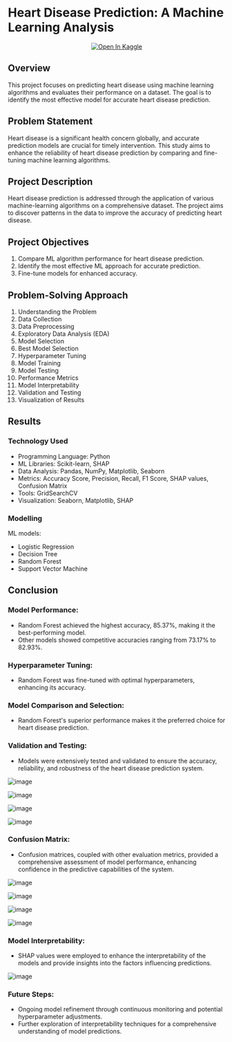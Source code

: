 # Heart Disease Prediction: A Machine Learning Analysis

<div align="center">
<a target="_blank" href="https://www.kaggle.com/code/jitkumarnaskar/heart-disease-prediction?scriptVersionId=161074008">
  <img src="https://www.kaggle.com/static/images/open-in-kaggle.svg" alt="Open In Kaggle"/>
</a>
</div>

## Overview

This project focuses on predicting heart disease using machine learning algorithms and evaluates their performance on a dataset. The goal is to identify the most effective model for accurate heart disease prediction.

## Problem Statement

Heart disease is a significant health concern globally, and accurate prediction models are crucial for timely intervention. This study aims to enhance the reliability of heart disease prediction by comparing and fine-tuning machine learning algorithms.

## Project Description

Heart disease prediction is addressed through the application of various machine-learning algorithms on a comprehensive dataset. The project aims to discover patterns in the data to improve the accuracy of predicting heart disease.

## Project Objectives

1. Compare ML algorithm performance for heart disease prediction.
2. Identify the most effective ML approach for accurate prediction.
3. Fine-tune models for enhanced accuracy.

## Problem-Solving Approach

1. Understanding the Problem
2. Data Collection
3. Data Preprocessing
4. Exploratory Data Analysis (EDA)
5. Model Selection
6. Best Model Selection
7. Hyperparameter Tuning
8. Model Training
9. Model Testing
10. Performance Metrics
11. Model Interpretability
12. Validation and Testing
13. Visualization of Results

## Results

### Technology Used

- Programming Language: Python
- ML Libraries: Scikit-learn, SHAP
- Data Analysis: Pandas, NumPy, Matplotlib, Seaborn
- Metrics: Accuracy Score, Precision, Recall, F1 Score, SHAP values, Confusion Matrix
- Tools: GridSearchCV
- Visualization: Seaborn, Matplotlib, SHAP

### Modelling

ML models:

- Logistic Regression
- Decision Tree
- Random Forest
- Support Vector Machine

## Conclusion

### Model Performance:

- Random Forest achieved the highest accuracy, 85.37%, making it the best-performing model.
- Other models showed competitive accuracies ranging from 73.17% to 82.93%.

### Hyperparameter Tuning:

- Random Forest was fine-tuned with optimal hyperparameters, enhancing its accuracy.

### Model Comparison and Selection:

- Random Forest's superior performance makes it the preferred choice for heart disease prediction.

### Validation and Testing:

- Models were extensively tested and validated to ensure the accuracy, reliability, and robustness of the heart disease prediction system.

![image](https://github.com/JitKrNaskar/Heart-Disease-Prediction/assets/86208809/71e12091-b8c0-4a15-834e-fbcc2b75e485)

![image](https://github.com/JitKrNaskar/Heart-Disease-Prediction/assets/86208809/be3c71aa-1fb7-411d-acd1-a8bf5dc66825)

![image](https://github.com/JitKrNaskar/Heart-Disease-Prediction/assets/86208809/1510734e-a7cc-46b0-85c2-93169fc1b66e)

![image](https://github.com/JitKrNaskar/Heart-Disease-Prediction/assets/86208809/32722ab8-0e73-4584-abba-d3fcd8003d66)

### Confusion Matrix:

- Confusion matrices, coupled with other evaluation metrics, provided a comprehensive assessment of model performance, enhancing confidence in the predictive capabilities of the system.

![image](https://github.com/JitKrNaskar/Heart-Disease-Prediction/assets/86208809/272fbbb0-e77a-47e7-823d-17bde71eaaa1)

![image](https://github.com/JitKrNaskar/Heart-Disease-Prediction/assets/86208809/4149ff88-3519-4a14-b255-a1be737c8a0a)

![image](https://github.com/JitKrNaskar/Heart-Disease-Prediction/assets/86208809/64792fa1-6792-4ab4-9a5b-29961d7c3619)

![image](https://github.com/JitKrNaskar/Heart-Disease-Prediction/assets/86208809/5d522575-4c1d-48d4-8fe7-e62f49c3f8ba)

### Model Interpretability:

- SHAP values were employed to enhance the interpretability of the models and provide insights into the factors influencing predictions.

![image](https://github.com/JitKrNaskar/Heart-Disease-Prediction/assets/86208809/f972e56c-0642-4af5-b3e4-0d3d7ebca6d8)

### Future Steps:

- Ongoing model refinement through continuous monitoring and potential hyperparameter adjustments.
- Further exploration of interpretability techniques for a comprehensive understanding of model predictions.
